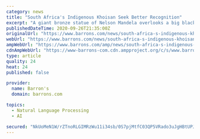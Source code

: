 ```yaml
---
category: news
title: "South Africa's Indigenous Khoisan Seek Better Recognition"
excerpt: "A giant bronze statue of Nelson Mandela overlooks a big black tarpaulin tent that has become a fixture on the emerald lawns of the South African president's office in Pretoria."
publishedDateTime: 2020-09-26T21:35:00Z
originalUrl: "https://www.barrons.com/news/south-africa-s-indigenous-khoisan-seek-better-recognition-01601092505"
webUrl: "https://www.barrons.com/news/south-africa-s-indigenous-khoisan-seek-better-recognition-01601092505"
ampWebUrl: "https://www.barrons.com/amp/news/south-africa-s-indigenous-khoisan-seek-better-recognition-01601092505"
cdnAmpWebUrl: "https://www-barrons-com.cdn.ampproject.org/c/s/www.barrons.com/amp/news/south-africa-s-indigenous-khoisan-seek-better-recognition-01601092505"
type: article
quality: 24
heat: 24
published: false

provider:
  name: Barron's
  domain: barrons.com

topics:
  - Natural Language Processing
  - AI

secured: "NkUoMeN1W/rZTnoRLGIMRzWu11i34sb/0S7pjMtfC03QP5VRado3uJgHBtUPJQsnnikyyBNC6Ztn/Jt+9oH8/0KFJvFv2E7FrbsdwpIUgnIltdFsd1qGchaCxldwZ58WErpozsXa22Bp6/AFApmkZjsE7IOAhL1kT9GqP4fltiI7GGHAqJX/8CSxj/1NwYN/usDgbJ3K4hqj/JqJs2Hld3fWwfev0r9vtESKdG0Df4ZxANsN4eOHN7Ah9fKUrxQdnsd4Sb+8mKHlT6p7WV5USPE7tsYBqFwSAOYF5/7Zgb6hPlMjqCzZGCvzwHtAUJKgwxdETEQoIufeCUAAxLLg4CutQkunzmNPXACnN4gbDmg=;m8qc/3IRESQPApb6BU+cAg=="
---
```


